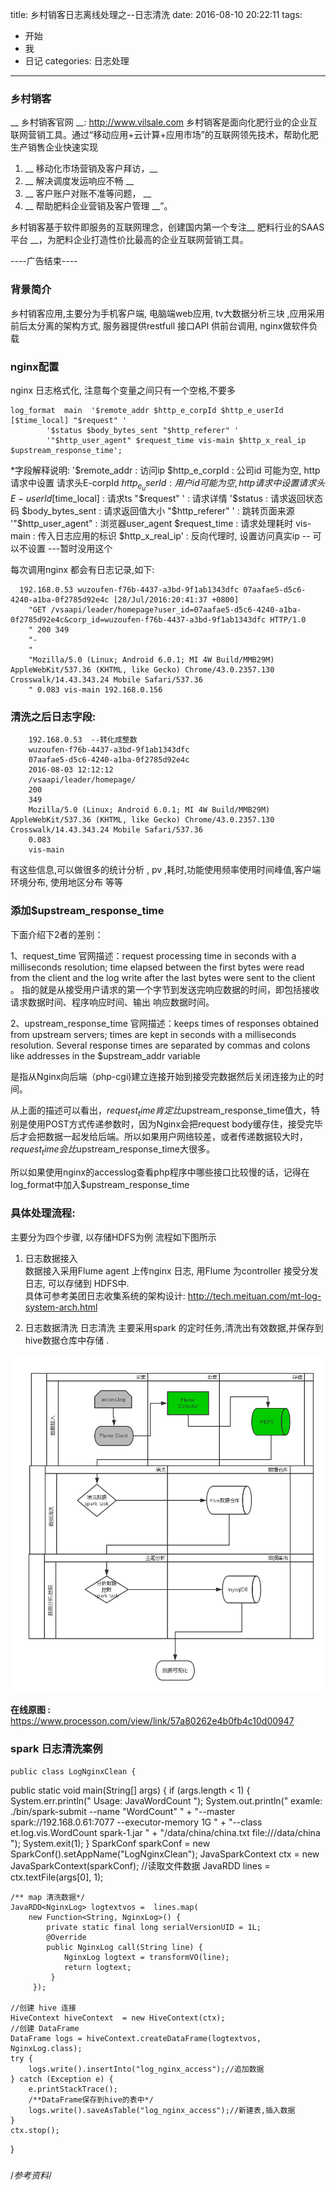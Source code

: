 title: 乡村销客日志离线处理之--日志清洗
date: 2016-08-10 20:22:11
tags:
- 开始
- 我
- 日记
categories: 日志处理
---

### 乡村销客
__ 乡村销客官网 __: http://www.vilsale.com 
乡村销客是面向化肥行业的企业互联网营销工具。通过“移动应用+云计算+应用市场”的互联网领先技术，帮助化肥生产销售企业快速实现  
<!-- more -->
1. __ 移动化市场营销及客户拜访，__  
1. __ 解决调度发运响应不畅  __  
1. __ 客户账户对账不准等问题， __  
1. __ 帮助肥料企业营销及客户管理 __”。 

乡村销客基于软件即服务的互联网理念，创建国内第一个专注__ 肥料行业的SAAS平台 __，为肥料企业打造性价比最高的企业互联网营销工具。
 
----广告结束----

### 背景简介
 乡村销客应用,主要分为手机客户端, 电脑端web应用, tv大数据分析三块 ,应用采用前后太分离的架构方式,
服务器提供restfull 接口API 供前台调用,  nginx做软件负载

###  nginx配置

nginx 日志格式化, 注意每个变量之间只有一个空格,不要多

    log_format  main  '$remote_addr $http_e_corpId $http_e_userId [$time_local] "$request" '
        	'$status $body_bytes_sent "$http_referer" '
        	'"$http_user_agent" $request_time vis-main $http_x_real_ip $upstream_response_time';

*字段解释说明:
     '$remote_addr       : 访问ip
     $http_e_corpId      : 公司id 可能为空, http请求中设置 请求头E-corpId 
     $http_e_userId      : 用户id 可能为空, http请求中设置 请求头E-userId 
     [$time_local]       : 请求ts
     "$request" '        : 请求详情
     '$status            : 请求返回状态码
     $body_bytes_sent    : 请求返回值大小
     "$http_referer" '   : 跳转页面来源
     '"$http_user_agent" : 浏览器user_agent
     $request_time       :  请求处理耗时
     vis-main            : 传入日志应用的标识
     $http_x_real_ip'    :  反向代理时, 设置访问真实ip -- 可以不设置 ---暂时没用这个

每次调用nginx 都会有日志记录,如下:

      192.168.0.53 wuzoufen-f76b-4437-a3bd-9f1ab1343dfc 07aafae5-d5c6-4240-a1ba-0f2785d92e4c [28/Jul/2016:20:41:37 +0800] 
		"GET /vsaapi/leader/homepage?user_id=07aafae5-d5c6-4240-a1ba-0f2785d92e4c&corp_id=wuzoufen-f76b-4437-a3bd-9f1ab1343dfc HTTP/1.0
		" 200 349 
		"-
		" 
		"Mozilla/5.0 (Linux; Android 6.0.1; MI 4W Build/MMB29M) AppleWebKit/537.36 (KHTML, like Gecko) Chrome/43.0.2357.130 Crosswalk/14.43.343.24 Mobile Safari/537.36
		" 0.083 vis-main 192.168.0.156

### 清洗之后日志字段:

		192.168.0.53  --转化成整数 
		wuzoufen-f76b-4437-a3bd-9f1ab1343dfc 
		07aafae5-d5c6-4240-a1ba-0f2785d92e4c 
		2016-08-03 12:12:12 
		/vsaapi/leader/homepage/
		200 
		349 
		Mozilla/5.0 (Linux; Android 6.0.1; MI 4W Build/MMB29M) AppleWebKit/537.36 (KHTML, like Gecko) Chrome/43.0.2357.130 Crosswalk/14.43.343.24 Mobile Safari/537.36
		0.083
		vis-main 

有这些信息,可以做很多的统计分析 , pv ,耗时,功能使用频率使用时间峰值,客户端环境分布, 使用地区分布 等等

### 添加$upstream_response_time

下面介绍下2者的差别：

1、request_time
官网描述：request processing time in seconds with a milliseconds resolution; time elapsed between the first bytes were read from the client and the log write after the last bytes were sent to the client 。
指的就是从接受用户请求的第一个字节到发送完响应数据的时间，即包括接收请求数据时间、程序响应时间、输出
响应数据时间。

2、upstream_response_time
官网描述：keeps times of responses obtained from upstream servers; times are kept in seconds with a milliseconds resolution. Several response times are separated by commas and colons like addresses in the $upstream_addr variable

是指从Nginx向后端（php-cgi)建立连接开始到接受完数据然后关闭连接为止的时间。

从上面的描述可以看出，$request_time肯定比$upstream_response_time值大，特别是使用POST方式传递参数时，因为Nginx会把request body缓存住，接受完毕后才会把数据一起发给后端。所以如果用户网络较差，或者传递数据较大时，$request_time会比$upstream_response_time大很多。

所以如果使用nginx的accesslog查看php程序中哪些接口比较慢的话，记得在log_format中加入$upstream_response_time



### 具体处理流程:

主要分为四个步骤, 以存储HDFS为例 流程如下图所示

1. 日志数据接入  
	数据接入采用Flume agent 上传nginx 日志, 用Flume 为controller 接受分发日志, 可以存储到
	HDFS中.  
	具体可参考美团日志收集系统的架构设计:  http://tech.meituan.com/mt-log-system-arch.html

2. 日志数据清洗 
日志清洗 主要采用spark 的定时任务,清洗出有效数据,并保存到hive数据仓库中存储 . 


![离线日志处理流程](/uploads/NginxAccessLog.png "离线日志处理流程")  


__在线原图 :__ https://www.processon.com/view/link/57a80262e4b0fb4c10d00947


### spark 日志清洗案例 

	public class LogNginxClean {

public static void main(String[] args) {
	if (args.length < 1) {
		System.err.println(" Usage: JavaWordCount <file> <savepath> ");
		System.out.println(" examle: ./bin/spark-submit  --name \"WordCount\"  "
       		+ "--master spark://192.168.0.61:7077 --executor-memory 1G  "
       		+ "--class et.log.vis.WordCount  spark-1.jar "
       		+ "/data/china/china.txt file:///data/china ");
		System.exit(1);
	}
	SparkConf sparkConf = new SparkConf().setAppName("LogNginxClean");
	JavaSparkContext ctx = new JavaSparkContext(sparkConf);
	//读取文件数据
	JavaRDD<String> lines = ctx.textFile(args[0], 1);
    
	/** map 清洗数据*/
	JavaRDD<NginxLog> logtextvos =  lines.map(
		new Function<String, NginxLog>() {
			private static final long serialVersionUID = 1L;
			@Override
            public NginxLog call(String line) {
				NginxLog logtext = transformVO(line);
				return logtext;
             }
         });
		
	//创建 hive 连接
	HiveContext hiveContext  = new HiveContext(ctx);
	//创建 DataFrame 
	DataFrame logs = hiveContext.createDataFrame(logtextvos, NginxLog.class);
	try {
		logs.write().insertInto("log_nginx_access");//追加数据
	} catch (Exception e) {
		e.printStackTrace();
		/**DataFrame保存到hive的表中*/
		logs.write().saveAsTable("log_nginx_access");//新建表,插入数据
	}
	ctx.stop();
}




### 








/*参考资料*/
